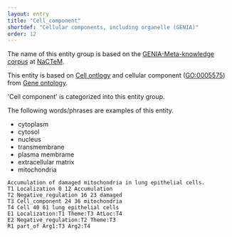 ```yaml
---
layout: entry
title: "Cell_component"
shortdef: "Cellular components, including organelle (GENIA)"
order: 12
---
```


The name of this entity group is based on the <a href="http://www.nactem.ac.uk/meta-knowledge/">GENIA-Meta-knowledge corpus</a> at <a href="http://www.nactem.ac.uk/">NaCTeM</a>.

This entity is based on 
<a href="https://www.ebi.ac.uk/ols/ontologies/cl">Cell ontlogy</a> 
and cellular component
(<a href="http://amigo.geneontology.org/amigo/term/GO:0005575">GO:0005575</a>) from 
<a href="http://geneontology.org/">Gene ontology</a>.

'Cell component' is categorized into this entity group.

The following words/phrases are examples of this entity.
- cytoplasm
- cytosol
- nucleus
- transmembrane
- plasma membrame
- extracellular matrix
- mitochondria

~~~ ann
Accumulation of damaged mitochondria in lung epithelial cells.
T1 Localization 0 12 Accumulation
T2 Negative_regulation 16 23 damaged
T3 Cell_component 24 36 mitochondria
T4 Cell 40 61 lung epithelial cells
E1 Localization:T1 Theme:T3 AtLoc:T4
E2 Negative_regulation:T2 Theme:T3
R1 part_of Arg1:T3 Arg2:T4
~~~


<!-- details -->
